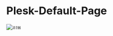 # Plesk-Default-Page

![ภาพ](https://github.com/TinnerKun/Plesk-Default-Page/assets/45807795/2380987a-c9d0-44b8-8a83-f9c65de6e936)
